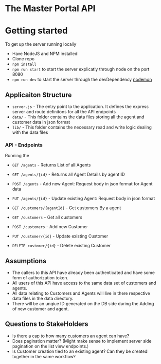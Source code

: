 # The Master Portal API

# Getting started

To get up the server running locally
- Have NodeJS and NPM installed
- Clone repo
- `npm install`
- `npm run start` to start the server explicatly through node on the port 8080
- `npm run dev` to start the server through the devDependency [nodemon](https://github.com/remy/nodemon)

## Applicaiton Structure 
- `server.js` - The entry point to the application. It defines the express server and route definitons for all the API endpoints
- `data/` - This folder contains the data files storing all the agent and customer data in json format
- `lib/` - This folder contains the necessary read and write logic dealing with the data files

### API - Endpoints
Running the 
- `GET /agents` - Returns List of all Agents
- `GET /agents/{id}` - Returns all Agent Details by agent ID
- `POST /agents` - Add new Agent: Request body in json format for Agent data
- `PUT /agents/{id}` - Update existing Agent: Request body in json format

- `GET /customers/{agentId}` - Get customers By a agent
- `GET /customers` - Get all customers
- `POST /customers` - Add new Customer
- `PUT /customer/{id}` - Update existing Customer
- `DELETE customer/{id}` - Delete existing Customer 

## Assumptions
- The callers to this API have already been authenticated and have some form of authorization token.
- All users of this API have access to the same data set of customers and agents.
- All data relating to Customers and Agents will live in there respective data files in the data directory.
- There will be an unqiue ID generated on the DB side during the Adding of new customer and agent.

## Questions to StakeHolders
- Is there a cap to how many customers an agent can have?
- Does pagination matter? (Might make sense to implement server side pagination on the list view endpoints.)
- Is Customer creation tied to an existing agent? Can they be created together in the same workflow?